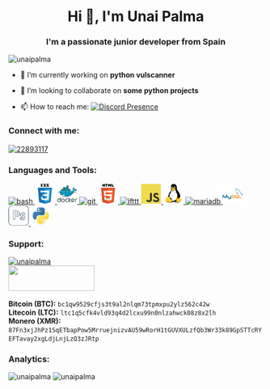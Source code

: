 <h1 align="center">Hi 👋, I'm Unai Palma</h1>
<h3 align="center">I'm a passionate junior developer from Spain</h3>

<p align="left"> <img src="https://komarev.com/ghpvc/?username=unaipalma&label=Profile%20views&color=0e75b6&style=flat" alt="unaipalma" /> </p>

- 🔭 I’m currently working on **python vulscanner**

- 🤝 I’m looking to collaborate on **some python projects**

- 📫 How to reach me:
[![Discord Presence](https://lanyard.cnrad.dev/api/494516173338312714)](https://discord.com/users/494516173338312714)

<h3 align="left">Connect with me:</h3>
<p align="left">
<a href="https://stackoverflow.com/users/22893117" target="blank"><img align="center" src="https://raw.githubusercontent.com/rahuldkjain/github-profile-readme-generator/master/src/images/icons/Social/stack-overflow.svg" alt="22893117" height="30" width="40" /></a>
</p>

<h3 align="left">Languages and Tools:</h3>
<p align="left"> <a href="https://www.gnu.org/software/bash/" target="_blank" rel="noreferrer"> <img src="https://www.vectorlogo.zone/logos/gnu_bash/gnu_bash-icon.svg" alt="bash" width="40" height="40"/> </a> <a href="https://www.w3schools.com/css/" target="_blank" rel="noreferrer"> <img src="https://raw.githubusercontent.com/devicons/devicon/master/icons/css3/css3-original-wordmark.svg" alt="css3" width="40" height="40"/> </a> <a href="https://www.docker.com/" target="_blank" rel="noreferrer"> <img src="https://raw.githubusercontent.com/devicons/devicon/master/icons/docker/docker-original-wordmark.svg" alt="docker" width="40" height="40"/> </a> <a href="https://git-scm.com/" target="_blank" rel="noreferrer"> <img src="https://www.vectorlogo.zone/logos/git-scm/git-scm-icon.svg" alt="git" width="40" height="40"/> </a> <a href="https://www.w3.org/html/" target="_blank" rel="noreferrer"> <img src="https://raw.githubusercontent.com/devicons/devicon/master/icons/html5/html5-original-wordmark.svg" alt="html5" width="40" height="40"/> </a> <a href="https://ifttt.com/" target="_blank" rel="noreferrer"> <img src="https://www.vectorlogo.zone/logos/ifttt/ifttt-ar21.svg" alt="ifttt" width="40" height="40"/> </a> <a href="https://developer.mozilla.org/en-US/docs/Web/JavaScript" target="_blank" rel="noreferrer"> <img src="https://raw.githubusercontent.com/devicons/devicon/master/icons/javascript/javascript-original.svg" alt="javascript" width="40" height="40"/> </a> <a href="https://www.linux.org/" target="_blank" rel="noreferrer"> <img src="https://raw.githubusercontent.com/devicons/devicon/master/icons/linux/linux-original.svg" alt="linux" width="40" height="40"/> </a> <a href="https://mariadb.org/" target="_blank" rel="noreferrer"> <img src="https://www.vectorlogo.zone/logos/mariadb/mariadb-icon.svg" alt="mariadb" width="40" height="40"/> </a> <a href="https://www.mysql.com/" target="_blank" rel="noreferrer"> <img src="https://raw.githubusercontent.com/devicons/devicon/master/icons/mysql/mysql-original-wordmark.svg" alt="mysql" width="40" height="40"/> </a> <a href="https://www.photoshop.com/en" target="_blank" rel="noreferrer"> <img src="https://raw.githubusercontent.com/devicons/devicon/master/icons/photoshop/photoshop-line.svg" alt="photoshop" width="40" height="40"/> </a> <a href="https://www.python.org" target="_blank" rel="noreferrer"> <img src="https://raw.githubusercontent.com/devicons/devicon/master/icons/python/python-original.svg" alt="python" width="40" height="40"/> </a> </p>

<h3 align="left">Support:</h3>
<div align="left">
  <a href="https://www.buymeacoffee.com/unaipalma"><img src="https://cdn.buymeacoffee.com/buttons/v2/default-yellow.png" height="50" width="210" alt="unaipalma" /></a>
</div>
<div align="left">
  <a href="https://www.paypal.com/donate/?hosted_button_id=E354U6DTDPPLS"><img src="https://i.imgur.com/cqA8sIz.png" height="50" width="170"/></a>
</div>

**Bitcoin  (BTC):** `bc1qw9529cfjs3t9al2nlqm73tpmxpu2ylz562c42w`\
**Litecoin (LTC):** `ltc1q5cfk4vld93q4d2lcxu99n0nlzahwck08z8x2lh`\
**Monero   (XMR):** `87Fn3xjJhPz1SqETbapPow5MrruejnizvAU59wRorH1tGUVXULzfQb3Wr33k89GpSTTcRYEFTavay2xgLdjLnjLzQ3zJRtp`

<h3 align="left">Analytics:</h3>
<div align="left">
  <img src="https://github-readme-stats.vercel.app/api/top-langs?username=unaipalma&show_icons=true&locale=en&layout=compact" alt="unaipalma" />
  <img src="https://github-readme-streak-stats.herokuapp.com/?user=unaipalma&" alt="unaipalma" />
</div>
